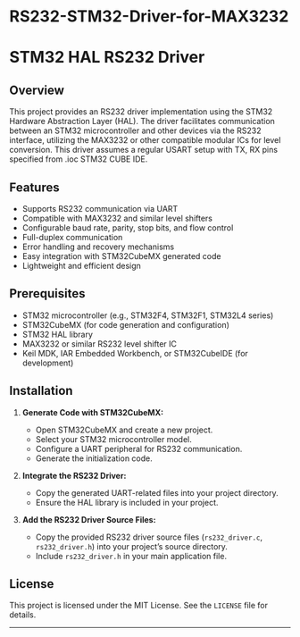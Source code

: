 # RS232-STM32-Driver-for-MAX3232
# STM32 HAL RS232 Driver

## Overview

This project provides an RS232 driver implementation using the STM32 Hardware Abstraction Layer (HAL). The driver facilitates communication between an STM32 microcontroller and other devices via the RS232 interface, utilizing the MAX3232 or other compatible modular ICs for level conversion. This driver assumes a regular USART setup with TX, RX pins specified from .ioc STM32 CUBE IDE.

## Features

- Supports RS232 communication via UART
- Compatible with MAX3232 and similar level shifters
- Configurable baud rate, parity, stop bits, and flow control
- Full-duplex communication
- Error handling and recovery mechanisms
- Easy integration with STM32CubeMX generated code
- Lightweight and efficient design

## Prerequisites

- STM32 microcontroller (e.g., STM32F4, STM32F1, STM32L4 series)
- STM32CubeMX (for code generation and configuration)
- STM32 HAL library
- MAX3232 or similar RS232 level shifter IC
- Keil MDK, IAR Embedded Workbench, or STM32CubeIDE (for development)

## Installation

1. **Generate Code with STM32CubeMX:**
   - Open STM32CubeMX and create a new project.
   - Select your STM32 microcontroller model.
   - Configure a UART peripheral for RS232 communication.
   - Generate the initialization code.

2. **Integrate the RS232 Driver:**
   - Copy the generated UART-related files into your project directory.
   - Ensure the HAL library is included in your project.

3. **Add the RS232 Driver Source Files:**
   - Copy the provided RS232 driver source files (`rs232_driver.c`, `rs232_driver.h`) into your project’s source directory.
   - Include `rs232_driver.h` in your main application file.

## License

This project is licensed under the MIT License. See the `LICENSE` file for details.

---
